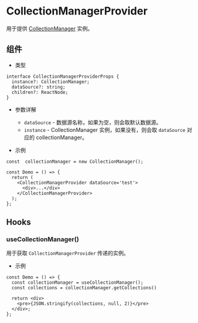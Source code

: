 # CollectionManagerProvider

用于提供 [CollectionManager](./CollectionManager) 实例。

## 组件

- 类型

```tsx | pure
interface CollectionManagerProviderProps {
  instance?: CollectionManager;
  dataSource?: string;
  children?: ReactNode;
}
```

- 参数详解
  - `dataSource` - 数据源名称，如果为空，则会取默认数据源。
  - `instance` - CollectionManager 实例，如果没有，则会取 `dataSource` 对应的 collectionManager。

- 示例

```tsx | pure
const  collectionManager = new CollectionManager();

const Demo = () => {
  return (
    <CollectionManagerProvider dataSource='test'>
      <div>...</div>
    </CollectionManagerProvider>
  );
};
```

## Hooks

### useCollectionManager()

用于获取 `CollectionManagerProvider` 传递的实例。

- 示例

```tsx | pure
const Demo = () => {
  const collectionManager = useCollectionManager();
  const collections = collectionManager.getCollections()

  return <div>
    <pre>{JSON.stringify(collections, null, 2)}</pre>
  </div>;
};
```
